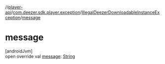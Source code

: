 //[player-api](../../../index.md)/[com.deezer.sdk.player.exception](../index.md)/[IllegalDeezerDownloadableInstanceException](index.md)/[message](message.md)

# message

[androidJvm]\
open override val [message](message.md): [String](https://kotlinlang.org/api/latest/jvm/stdlib/kotlin/-string/index.html)
